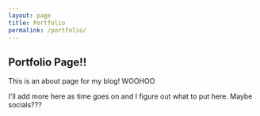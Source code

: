 ```yaml
---
layout: page
title: Portfolio
permalink: /portfolio/
---
```


## Portfolio Page!!
This is an about page for my blog! WOOHOO

I'll add more here as time goes on and I figure out what to put here. Maybe socials???